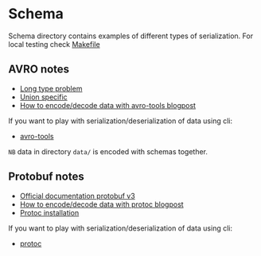 # Schema
Schema directory contains examples of different types of serialization.
For local testing check [Makefile](./Makefile)

## AVRO notes
- [Long type problem](https://stackoverflow.com/a/40861211)
- [Union specific](https://stackoverflow.com/a/27499930)
- [How to encode/decode data with avro-tools blogpost](https://www.michael-noll.com/blog/2013/03/17/reading-and-writing-avro-files-from-the-command-line/)

If you want to play with serialization/deserialization of data using cli:
- [avro-tools](http://avro.apache.org/releases.html#Download)

`NB` data in directory `data/` is encoded with schemas together.

## Protobuf notes

- [Official documentation protobuf v3](https://developers.google.com/protocol-buffers/docs/proto3)
- [How to encode/decode data with protoc blogpost](https://medium.com/@at_ishikawa/cli-to-generate-protocol-buffers-c2cfdf633dce)
- [Protoc installation](https://grpc.io/docs/protoc-installation/)

If you want to play with serialization/deserialization of data using cli:
- [protoc](https://github.com/protocolbuffers/protobuf/releases)
